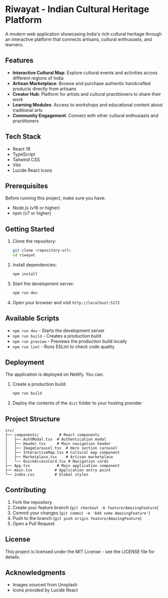 # Riwayat - Indian Cultural Heritage Platform

A modern web application showcasing India's rich cultural heritage through an interactive platform that connects artisans, cultural enthusiasts, and learners.

## Features

- **Interactive Cultural Map**: Explore cultural events and activities across different regions of India
- **Artisan Marketplace**: Browse and purchase authentic handcrafted products directly from artisans
- **Creator Hub**: Platform for artists and cultural practitioners to share their work
- **Learning Modules**: Access to workshops and educational content about traditional arts
- **Community Engagement**: Connect with other cultural enthusiasts and practitioners

## Tech Stack

- React 18
- TypeScript
- Tailwind CSS
- Vite
- Lucide React Icons

## Prerequisites

Before running this project, make sure you have:

- Node.js (v16 or higher)
- npm (v7 or higher)

## Getting Started

1. Clone the repository:
   ```bash
   git clone <repository-url>
   cd riwayat
   ```

2. Install dependencies:
   ```bash
   npm install
   ```

3. Start the development server:
   ```bash
   npm run dev
   ```

4. Open your browser and visit `http://localhost:5173`

## Available Scripts

- `npm run dev` - Starts the development server
- `npm run build` - Creates a production build
- `npm run preview` - Previews the production build locally
- `npm run lint` - Runs ESLint to check code quality

## Deployment

The application is deployed on Netlify. You can:

1. Create a production build:
   ```bash
   npm run build
   ```

2. Deploy the contents of the `dist` folder to your hosting provider

## Project Structure

```
src/
├── components/         # React components
│   ├── AuthModal.tsx  # Authentication modal
│   ├── Header.tsx     # Main navigation header
│   ├── ImageCarousel.tsx  # Hero section carousel
│   ├── InteractiveMap.tsx # Cultural map component
│   ├── Marketplace.tsx    # Artisan marketplace
│   └── QuickAccessCard.tsx # Navigation cards
├── App.tsx            # Main application component
├── main.tsx          # Application entry point
└── index.css         # Global styles
```

## Contributing

1. Fork the repository
2. Create your feature branch (`git checkout -b feature/AmazingFeature`)
3. Commit your changes (`git commit -m 'Add some AmazingFeature'`)
4. Push to the branch (`git push origin feature/AmazingFeature`)
5. Open a Pull Request

## License

This project is licensed under the MIT License - see the LICENSE file for details.

## Acknowledgments

- Images sourced from Unsplash
- Icons provided by Lucide React
